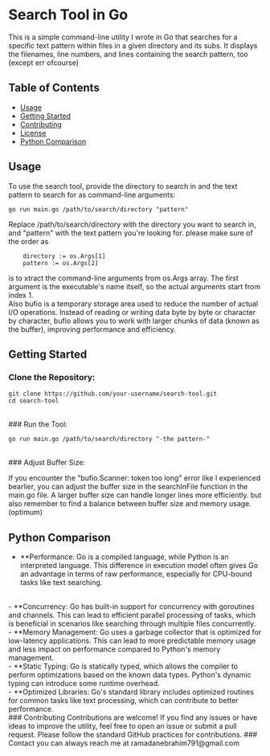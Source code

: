 # Search Tool in Go

This is a simple command-line utility I wrote in Go that searches for a specific text pattern within files in a given directory and its subs. It displays the filenames, line numbers, and lines containing the search pattern, too (except err ofcourse)

## Table of Contents

- [Usage](#usage)
- [Getting Started](#getting-started)
- [Contributing](#contributing)
- [License](#license)
- [Python Comparison](#Python-Comparison)

## Usage

To use the search tool, provide the directory to search in and the text pattern to search for as command-line arguments:

```
go run main.go /path/to/search/directory "pattern"
```
Replace /path/to/search/directory with the directory you want to search in, and "pattern" with the text pattern you're looking for. please make sure of the order as
```
	directory := os.Args[1]
	pattern := os.Args[2]
```
is to xtract the command-line arguments from os.Args array. The first argument is the executable's name itself, so the actual arguments start from index 1.
<br>
Also 
bufio is a temporary storage area used to reduce the number of actual I/O operations. Instead of reading or writing data byte by byte or character by character, bufio allows you to work with larger chunks of data (known as the buffer), improving performance and efficiency.
<br>

## Getting Started
### Clone the Repository:

```
git clone https://github.com/your-username/search-tool.git
cd search-tool
```
<br>
### Run the Tool:

```
go run main.go /path/to/search/directory "-the pattern-"
```
<br>
### Adjust Buffer Size:

If you encounter the "bufio.Scanner: token too long" error like I experienced bearlier, you can adjust the buffer size in the searchInFile function in the main.go file. A larger buffer size can handle longer lines more efficiently. but also remember to find a balance between buffer size and memory usage. (optimum)
<br>
## Python Comparison
- **Performance: Go is a compiled language, while Python is an interpreted language. This difference in execution model often gives Go an advantage in terms of raw performance, especially for CPU-bound tasks like text searching.
<br>
- **Concurrency: Go has built-in support for concurrency with goroutines and channels. This can lead to efficient parallel processing of tasks, which is beneficial in scenarios like searching through multiple files concurrently.
<br>
- **Memory Management: Go uses a garbage collector that is optimized for low-latency applications. This can lead to more predictable memory usage and less impact on performance compared to Python's memory management.
<br>
- **Static Typing: Go is statically typed, which allows the compiler to perform optimizations based on the known data types. Python's dynamic typing can introduce some runtime overhead.
<br>
- **Optimized Libraries: Go's standard library includes optimized routines for common tasks like text processing, which can contribute to better performance.
<br>
### Contributing
Contributions are welcome! If you find any issues or have ideas to improve the utility, feel free to open an issue or submit a pull request. Please follow the standard GitHub practices for contributions.
### Contact
you can always reach me at ramadanebrahim791@gmail.com
